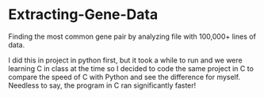 # Extracting-Gene-Data
Finding the most common gene pair by analyzing file with 100,000+ lines of data.

I did this in project in python first, but it took a while to run and we were learning C in class at the time so I decided to code the same project in C to compare the speed of C with Python and see the difference for myself. Needless to say, the program in C ran significantly faster!
